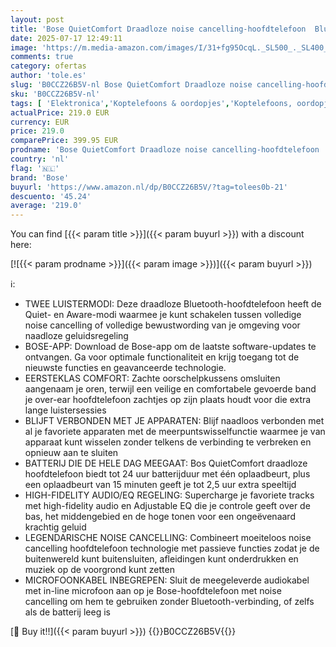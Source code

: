 ```yaml
---
layout: post
title: 'Bose QuietComfort Draadloze noise cancelling-hoofdtelefoon  Bluetooth over-ear hoofdtelefoon met afspeeltijd tot 24 uur  Zwart'
date: 2025-07-17 12:49:11
image: 'https://m.media-amazon.com/images/I/31+fg95OcqL._SL500_._SL400_.jpg'
comments: true
category: ofertas
author: 'tole.es'
slug: 'B0CCZ26B5V-nl Bose QuietComfort Draadloze noise cancelling-hoofdtelefoon...'
sku: 'B0CCZ26B5V-nl'
tags: [ 'Elektronica','Koptelefoons & oordopjes','Koptelefoons, oordopjes & accessoires','Over-ear-koptelefoons','bose','🇳🇱', ]
actualPrice: 219.0 EUR
currency: EUR
price: 219.0
comparePrice: 399.95 EUR
prodname: 'Bose QuietComfort Draadloze noise cancelling-hoofdtelefoon  Bluetooth over-ear hoofdtelefoon met afspeeltijd tot 24 uur  Zwart'
country: 'nl'
flag: '🇳🇱'
brand: 'Bose'
buyurl: 'https://www.amazon.nl/dp/B0CCZ26B5V/?tag=tolees0b-21'
descuento: '45.24'
average: '219.0'
---
```


You can find [{{< param title >}}]({{< param buyurl >}}) with a discount here:

[![{{< param prodname >}}]({{< param image >}})]({{< param buyurl >}})

ℹ️:

- TWEE LUISTERMODI: Deze draadloze Bluetooth-hoofdtelefoon heeft de Quiet- en Aware-modi waarmee je kunt schakelen tussen volledige noise cancelling of volledige bewustwording van je omgeving voor naadloze geluidsregeling
- BOSE-APP: Download de Bose-app om de laatste software-updates te ontvangen. Ga voor optimale functionaliteit en krijg toegang tot de nieuwste functies en geavanceerde technologie.
- EERSTEKLAS COMFORT: Zachte oorschelpkussens omsluiten aangenaam je oren, terwijl een veilige en comfortabele gevoerde band je over-ear hoofdtelefoon zachtjes op zijn plaats houdt voor die extra lange luistersessies
- BLIJFT VERBONDEN MET JE APPARATEN: Blijf naadloos verbonden met al je favoriete apparaten met de meerpuntswisselfunctie waarmee je van apparaat kunt wisselen zonder telkens de verbinding te verbreken en opnieuw aan te sluiten
- BATTERIJ DIE DE HELE DAG MEEGAAT: Bos QuietComfort draadloze hoofdtelefoon biedt tot 24 uur batterijduur met één oplaadbeurt, plus een oplaadbeurt van 15 minuten geeft je tot 2,5 uur extra speeltijd
- HIGH-FIDELITY AUDIO/EQ REGELING: Supercharge je favoriete tracks met high-fidelity audio en Adjustable EQ die je controle geeft over de bas, het middengebied en de hoge tonen voor een ongeëvenaard krachtig geluid
- LEGENDARISCHE NOISE CANCELLING: Combineert moeiteloos noise cancelling hoofdtelefoon technologie met passieve functies zodat je de buitenwereld kunt buitensluiten, afleidingen kunt onderdrukken en muziek op de voorgrond kunt zetten
- MICROFOONKABEL INBEGREPEN: Sluit de meegeleverde audiokabel met in-line microfoon aan op je Bose-hoofdtelefoon met noise cancelling om hem te gebruiken zonder Bluetooth-verbinding, of zelfs als de batterij leeg is

[🛒 Buy it!!]({{< param buyurl >}})
{{<world>}}B0CCZ26B5V{{</world>}}
